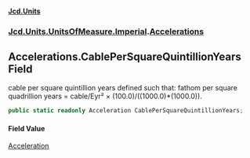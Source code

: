 #### [Jcd.Units](index.md 'index')
### [Jcd.Units.UnitsOfMeasure.Imperial](Jcd.Units.UnitsOfMeasure.Imperial.md 'Jcd.Units.UnitsOfMeasure.Imperial').[Accelerations](Accelerations.md 'Jcd.Units.UnitsOfMeasure.Imperial.Accelerations')

## Accelerations.CablePerSquareQuintillionYears Field

cable per square quintillion years defined such that: fathom per square quadrillion years = cable/Eyr² ×
(100.0)/((1000.0)*(1000.0)).

```csharp
public static readonly Acceleration CablePerSquareQuintillionYears;
```

#### Field Value
[Acceleration](Acceleration.md 'Jcd.Units.UnitTypes.Acceleration')